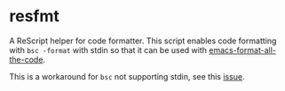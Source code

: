 # resfmt

A ReScript helper for code formatter. This script enables code
formatting with `bsc -format` with stdin so that it can be used
with [emacs-format-all-the-code](https://github.com/lassik/emacs-format-all-the-code).

This is a workaround for `bsc` not supporting stdin, see this
[issue](https://github.com/rescript-lang/rescript-compiler/issues/4846).
